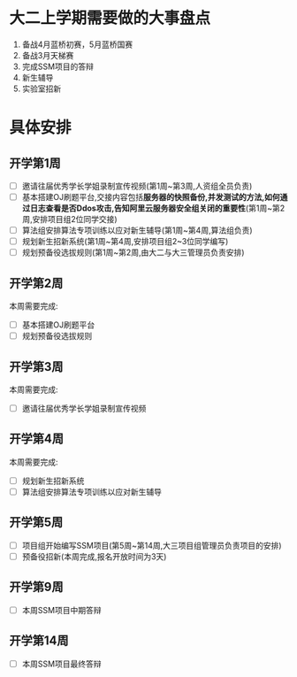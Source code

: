 # 大二上学期需要做的大事盘点
1. 备战4月蓝桥初赛，5月蓝桥国赛
2. 备战3月天梯赛
3. 完成SSM项目的答辩
4. 新生辅导
5. 实验室招新

# 具体安排
## 开学第1周
- [ ] 邀请往届优秀学长学姐录制宣传视频(第1周~第3周,人资组全员负责)
- [ ] 基本搭建OJ刷题平台,交接内容包括**服务器的快照备份,并发测试的方法,如何通过日志查看是否Ddos攻击,告知阿里云服务器安全组关闭的重要性**(第1周~第2周,安排项目组2位同学交接)
- [ ] 算法组安排算法专项训练以应对新生辅导(第1周~第4周,算法组负责)
- [ ] 规划新生招新系统(第1周~第4周,安排项目组2~3位同学编写)
- [ ] 规划预备役选拔规则(第1周~第2周,由大二与大三管理员负责安排)

## 开学第2周
本周需要完成:
- [ ] 基本搭建OJ刷题平台
- [ ] 规划预备役选拔规则

## 开学第3周
本周需要完成:
- [ ] 邀请往届优秀学长学姐录制宣传视频

## 开学第4周
本周需要完成:
- [ ] 规划新生招新系统
- [ ] 算法组安排算法专项训练以应对新生辅导

## 开学第5周
- [ ] 项目组开始编写SSM项目(第5周~第14周,大三项目组管理员负责项目的安排)
- [ ] 预备役招新(本周完成,报名开放时间为3天)

## 开学第9周
- [ ] 本周SSM项目中期答辩

## 开学第14周
- [ ] 本周SSM项目最终答辩
